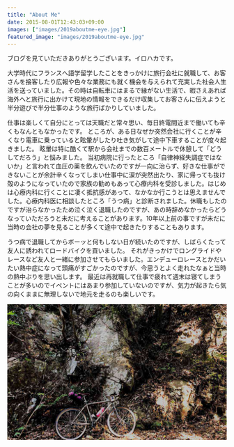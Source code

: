 ```yaml
---
title: "About Me"
date: 2015-08-01T12:43:03+09:00
images: ["images/2019aboutme-eye.jpg"]
featured_image: "images/2019aboutme-eye.jpg"
---
```


ブログを見ていただきありがとうございます。イロハカです。

大学時代にフランスへ語学留学したことをきっかけに旅行会社に就職して、お客さんを接客したり広報や色々な業務にも就く機会を与えられて充実した社会人生活を送っていました。その時は自転車にはまるで縁がない生活で、暇さえあれば海外へと旅行に出かけて現地の情報をできるだけ収集してお客さんに伝えようと半分遊びで半分仕事のような旅行ばかりしていました。

仕事は楽しくて自分にとっては天職だと常々思い、毎日終電間近まで働いても辛くもなんともなかったです。
ところが、ある日なぜか突然会社に行くことが辛くなり電車に乗っていると眩暈がしたり吐き気がして途中下車することが度々起きました。
眩暈は特に酷くて駅から会社までの数百メートルで休憩して「どうしてだろう」と悩みました。
当初病院に行ったところ「自律神経失調症ではないか」と言われて血圧の薬を飲んでいたのですが一向に治らず、好きな仕事ができないことが余計辛くなってしまい仕事中に涙が突然出たり、家に帰っても抜け殻のようになっていたので家族の勧めもあって心療内科を受診しました。はじめは心療内科に行くことに凄く抵抗感があって、なかなか行こうとは思えませんでした。心療内科医に相談したところ「うつ病」と診断されました。休職もしたのですが治らなかったため泣く泣く退職したのですが、あの時辞めなかったらどうなっていただろうと未だに考えることがあります。10年以上前の事ですが未だに当時の会社の夢を見ることが多くて途中で起きたりすることもあります。

うつ病で退職してからボーッと何もしない日が続いたのですが、しばらくたって友人に誘われてロードバイクを買いました。
それがきっかけでロングライドやレースなど友人と一緒に参加させてもらいました。エンデューロレースとかだいたい熱中症になって頭痛がすごかったのですが、今思うとよく走れたなぁと当時の熱中ぶりを思い出します。
最近は再就職して仕事で疲れて週末は寝てしまうことが多いのでイベントにはあまり参加していないのですが、気力が起きたら気の向くままに無理しないで地元を走るのも楽しいです。

![novara mtb](../images/about.jpg) 